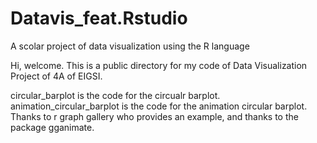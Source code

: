 # Datavis_feat.Rstudio
A scolar project of data visualization using the R language

Hi, welcome.
This is a public directory for my code of Data Visualization Project of 4A of EIGSI.

circular_barplot is the code for the circualr barplot. 
<br>
animation_circular_barplot is the code for the animation circular barplot. 
Thanks to r graph gallery who provides an example, and thanks to the package gganimate.
